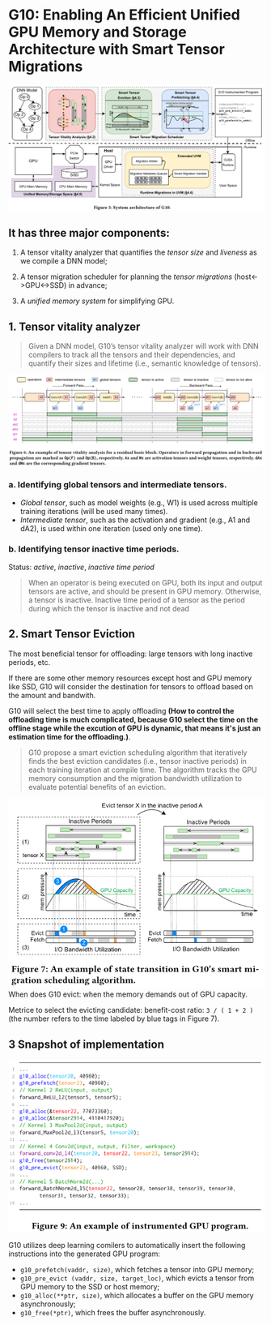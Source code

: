 # G10: Enabling An Efficient Unified GPU Memory and Storage Architecture with Smart Tensor Migrations

![Overview](image.png)

## It has three major components: 
1. A tensor vitality analyzer that quantifies the *tensor size* and *liveness* as we compile a DNN model; 

2. A tensor migration scheduler for planning the *tensor migrations* (host<->GPU<->SSD) in advance; 

3. A *unified memory system* for simplifying GPU.

## 1. Tensor vitality analyzer
>Given a DNN model, G10’s tensor vitality analyzer will work with DNN compilers to track all the tensors and their dependencies, and quantify their sizes and lifetime (i.e., semantic knowledge of tensors).

![alt text](image-1.png)

### a. Identifying global tensors and intermediate tensors.
- *Global tensor*, such as model weights (e.g., W1) is used across multiple training iterations (will be used many times).
- *Intermediate tensor*, such as the activation and gradient (e.g., A1 and dA2), is used within one iteration (used only one time).

### b. Identifying tensor inactive time periods.
Status: *active*, *inactive*, *inactive time period*
>When an operator is being executed on GPU, both its input and output tensors are active, and should be present in GPU memory. Otherwise, a tensor is inactive. Inactive time period of a tensor as the period during which the tensor is inactive and not dead

## 2. Smart Tensor Eviction
The most beneficial tensor for offloading: large tensors with long inactive periods, etc.

If there are some other memory resources except host and GPU memory like SSD, G10 will consider the destination for tensors to offload based on the amount and bandwith.

G10 will select the best time to apply offloading **(How to control the offloading time is much complicated, because G10 select the time on the offline stage while the excution of GPU is dynamic, that means it's just an estimation time for the offloading.)**.

>G10 propose a smart eviction scheduling algorithm that iteratively finds the best eviction candidates (i.e., tensor inactive periods) in each training iteration at compile time. The algorithm tracks the GPU memory consumption and the migration bandwidth utilization to evaluate potential benefits of an eviction.

![alt text](image-2.png)
When does G10 evict: when the memory demands out of GPU capacity.

Metrice to select the evicting candidate: benefit-cost ratio: `3 / ( 1 + 2 )` (the number refers to the time labeled by blue tags in Figure 7).

## 3 Snapshot of implementation

![alt text](image-3.png)

G10 utilizes deep learning comilers to automatically insert the following instructions into the generated GPU program: 
- `g10_prefetch(vaddr, size)`, which fetches a tensor into GPU memory; 
- `g10_pre_evict (vaddr, size, target_loc)`, which evicts a tensor from GPU memory to the SSD or host memory; 
- `g10_alloc(**ptr, size)`, which allocates a buffer on the GPU memory asynchronously; 
- `g10_free(*ptr)`, which frees the buffer asynchronously.